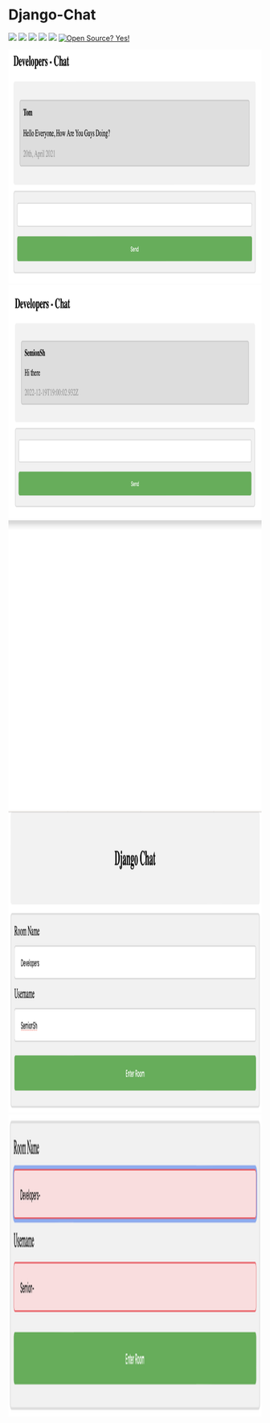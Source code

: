 # Django-Chat
![](https://img.shields.io/badge/author-Semion%20Shandruk-brightgreen) ![](https://img.shields.io/badge/language-Python-brightgreen) 
![](https://img.shields.io/github/issues/Semion-Sh/News-Telegram-Bot) ![](https://img.shields.io/github/forks/Semion-Sh/News-Telegram-Bot) 
![](https://img.shields.io/github/stars/Semion-Sh/News-Telegram-Bot)
[![Open Source? Yes!](https://badgen.net/badge/Open%20Source%20%3F/Yes%21/green?icon=github)](https://github.com/Naereen/badges/)

<img src='media_github/Снимок экрана 2022-12-19 в 21.01.17.png' height="465"> <img src='media_github/Снимок экрана 2022-12-19 в 21.04.12.png' height="465">
<img src='media_github/Снимок экрана 2022-12-19 в 21.04.29.png' height="575"><img src='media_github/Снимок экрана 2022-12-19 в 21.04.42.png' height="600"> <img src='media_github/Снимок экрана 2022-12-19 в 21.05.05.png' height="600">
